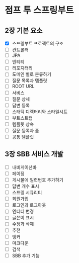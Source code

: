 # 점프 투 스프링부트

## 2장 기본 요소
- [x] 스프링부트 프로젝트의 구조
- [ ] 컨트롤러
- [ ] JPA
- [ ] 엔티티
- [ ] 리포지터리
- [ ] 도메인 별로 분류하기
- [ ] 질문 목록과 템플릿
- [ ] ROOT URL
- [ ] 서비스
- [ ] 질문 상세
- [ ] 답변 등록
- [ ] 스태틱 디렉터리와 스타일시트
- [ ] 부트스트랩
- [ ] 템플릿 상속
- [ ] 질문 등록과 폼
- [ ] 공통 템플릿

## 3장 SBB 서비스 개발
- [ ] 내비게이션바
- [ ] 페이징
- [ ] 게시물에 일련번호 추가하기
- [ ] 답변 개수 표시
- [ ] 스프링 시큐리티
- [ ] 회원가입
- [ ] 로그인과 로그아웃
- [ ] 엔티티 변경
- [ ] 글쓴이 표시 
- [ ] 수정과 삭제
- [ ] 추천
- [ ] 앵커
- [ ] 마크다운
- [ ] 검색 
- [ ] SBB 추가 기능
